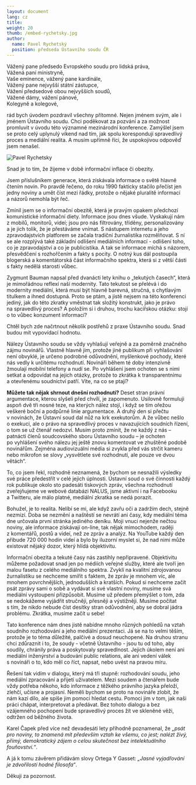```yaml
---
layout: document
lang: cz
title:
weight: 20
thumb: /embed-rychetsky.jpg
author:
  name: Pavel Rychetský
  position: předseda Ústavního soudu ČR
---
```


Vážený pane předsedo Evropského soudu pro&nbsp;lidská práva,<br/>
Vážená paní ministryně,<br/>
Vaše eminence, vážený pane kardinále,<br/>
Vážený pane nejvyšší státní zástupce,<br/>
Vážení předsedové obou nejvyšších soudů,<br/>
Vážené dámy, vážení pánové,<br/>
Kolegyně a&nbsp;kolegové,

rád bych úvodem pozdravil všechny přítomné. Nejen jménem svým, ale&nbsp;i jménem Ústavního soudu. Chci poděkovat za&nbsp;pozvání a&nbsp;za možnost promluvit v&nbsp;úvodu této významné mezinárodní konference. Zamýšlel jsem se&nbsp;proto celý uplynulý víkend nad tím, jak spolu korespondují spravedlivý proces a&nbsp;mediální realita. A&nbsp;musím upřímně říci, že uspokojivou odpověď jsem nenašel.

![Pavel Rychetsky](/blog/assets/img/rychetsky.jpeg)

Snad je&nbsp;to tím, že žijeme v&nbsp;době informační inflace či obezity.

Jsem příslušníkem generace, která získávala informace o&nbsp;světě hlavně čtením novin. Po&nbsp;pravdě řečeno, do&nbsp;roku 1990 fakticky stačilo přečíst jen jedny noviny a&nbsp;umět číst mezi řádky, protože o&nbsp;nějaké pluralitě informací a&nbsp;názorů nemohla být řeč.

Zmínil jsem se&nbsp;o informační obezitě, která je&nbsp;pravým opakem předchozí komunistické informační diety. Informace jsou dnes všude. Vyskakují nám z&nbsp;mobilů, monitorů, videí; jsou pro nás filtrovány, tříděny, personalizovány a&nbsp;je jich tolik, že je&nbsp;přestáváme vnímat. S&nbsp;nástupem internetu a&nbsp;jeho zpravodajstvích platforem se&nbsp;začala tradiční žurnalistika rozmělňovat. S&nbsp;ní se&nbsp;ale rozplývá také základní odlišení mediálních informací - odlišení toho, co&nbsp;je zpravodajství a&nbsp;co je&nbsp;publicistika. A&nbsp;tak se&nbsp;informace míchá s&nbsp;názorem, přesvědčení s&nbsp;rozhořčením a&nbsp;fakty s&nbsp;pocity. O&nbsp;notný kus dál postoupila blogerská a&nbsp;komentátorská část informačního spektra, která si&nbsp;z větší části s&nbsp;fakty nedělá starosti vůbec.

Zygmunt Bauman napsal před dvanácti lety knihu o&nbsp;„tekutých časech“, která je&nbsp;mimořádnou reflexí naší modernity. Tato tekutost se&nbsp;přelévá i&nbsp;do modernity mediální, která musí být hlavně barevná, stručná, s&nbsp;chytlavým titulkem a&nbsp;ihned dostupná. Proto se&nbsp;ptám, a&nbsp;jistě nejsem na&nbsp;této konferenci jediný, jak do&nbsp;této zkratky vměstnat tak složitý konstrukt, jako je&nbsp;právo na&nbsp;spravedlivý proces? A&nbsp;položím si&nbsp;i druhou, trochu kacířskou otázku: stojí o&nbsp;to vůbec konzument informací?

Chtěl bych zde načrtnout několik postřehů z&nbsp;praxe Ústavního soudu. Snad budou mít vypovídací hodnotu.

Nálezy Ústavního soudu se&nbsp;vždy vyhlašují veřejně a&nbsp;za poměrně značného zájmu novinářů. Vlastně hlavně jim, protože jiné publikum při vyhlašování není obvyklé, je&nbsp;určeno podrobné odůvodnění, myšlenkové pochody, které nás vedly k&nbsp;určitému rozhodnutí. Novináři během té doby intenzivně žmoulají mobilní telefony a&nbsp;nudí se. Po&nbsp;vyhlášení jsem ochoten se&nbsp;s nimi setkat a&nbsp;odpovídat na&nbsp;jejich otázky, protože to&nbsp;zkrátka k&nbsp;transparentnímu a&nbsp;otevřenému soudnictví patří. Víte, na&nbsp;co se&nbsp;ptají?

**Můžete tak nějak shrnout dnešní rozhodnutí?** Deset stran právní argumentace, kterou slyšeli před chvílí, je&nbsp;zapomenuto. Usilovně formuluji aspoň dvě tři nosné teze, na&nbsp;kterých nález stojí, i&nbsp;když se&nbsp;tím ořežou veškeré boční a&nbsp;podpůrné linie argumentace. A&nbsp;druhý den si&nbsp;přečtu v&nbsp;novinách, že Ústavní soud dal nůž na&nbsp;krk exekutorům. A&nbsp;že vůbec nešlo o&nbsp;exekuci, ale o&nbsp;právo na&nbsp;spravedlivý proces v&nbsp;navazujících soudních řízení, o&nbsp;tom se&nbsp;už čtenář nedozví. Musím proto zmínit, že ne&nbsp;každý z&nbsp;nás – patnácti členů soudcovského sboru Ústavního soudu – je&nbsp;ochoten po&nbsp;vyhlášení svého nálezu jej ještě znovu komentovat ve&nbsp;zhuštěné podobě novinářům. Zejména audiovizuální média si&nbsp;zvykla před vás strčit kameru nebo mikrofon se&nbsp;slovy „vysvětlete své rozhodnutí, ale pouze ve&nbsp;dvou větách“.

To, co&nbsp;jsem řekl, rozhodně neznamená, že bychom se&nbsp;nesnažili výsledky své práce předestřít v&nbsp;celé jejich úplnosti. Ústavní soud o&nbsp;své činnosti každý rok publikuje okolo sto padesáti tiskových zpráv, všechna rozhodnutí zveřejňujeme ve&nbsp;webové databázi NALUS, jsme aktivní i&nbsp;na Facebooku a&nbsp;Twitteru, ale málo platné, mediální zkratka se&nbsp;nedá porazit.

Bohužel, je&nbsp;to realita. Nelíbí se&nbsp;mi, ale když zavřu oči a&nbsp;zadržím dech, stejně nezmizí. Doba se&nbsp;nezmění a&nbsp;naštěstí se&nbsp;nevrátí ani časy, kdy mediální téma dne určovala první stránka jediného deníku. Moji vnuci nejenže nečtou noviny, ale informace získávají on-line, tak nějak mimochodem, raději z&nbsp;komentářů, postů a&nbsp;videí, než ze&nbsp;zpráv a&nbsp;analýz. Na&nbsp;YouTube každý den přibude 720 000 hodin videí a&nbsp;bylo by&nbsp;iluzorní myslet si, že nad nimi může existovat nějaký dozor, který hlídá objektivitu.

Informační obezita a&nbsp;tekuté časy nás zastihly nepřipravené. Objektivitu můžeme požadovat snad jen po&nbsp;médiích veřejné služby, které ale tvoří jen malou fasetu z&nbsp;celého mediálního spektra. Zvyklí na&nbsp;kvalitní zdrojovanou žurnalistiku se&nbsp;nechceme smířit s&nbsp;faktem, že zpráv je&nbsp;mnohem víc, ale mnohem povrchnějších, jednodušších a&nbsp;kratších. Pokud si&nbsp;nechceme začít psát zprávy sami o&nbsp;sobě a&nbsp;vydávat si&nbsp;své vlastní noviny, musíme svá mediální vystoupení přizpůsobit. Musíme už předem přemýšlet o&nbsp;tom, zda se&nbsp;nedokážeme vyjádřit stručněji, přesněji a&nbsp;výstižněji. Musíme počítat s&nbsp;tím, že nikdo nebude číst desítky stran odůvodnění, aby se&nbsp;dobral jádra problému. Zkrátka, musíme začít u&nbsp;sebe!

Tato konference nám dnes jistě nabídne mnoho různých pohledů na&nbsp;vztah soudního rozhodování a&nbsp;jeho mediální prezentaci. Já se&nbsp;na to&nbsp;velmi těším, protože je&nbsp;to téma důležité, palčivé a&nbsp;dosud neuchopené. Na&nbsp;druhou stranu chci zdůraznit i&nbsp;to, že soudy - včetně Ústavního - jsou tu&nbsp;od toho, aby soudily, chránily práva a&nbsp;poskytovaly spravedlnost. Jejich úkolem není ani mediální inženýrství a&nbsp;budování public relations, ale ani vedení válek s&nbsp;novináři o&nbsp;to, kdo měl co&nbsp;říct, napsat, nebo uvést na&nbsp;pravou míru.

Řešení tak vidím v&nbsp;dialogu, který má tři stupně: rozhodování soudu, jeho mediální zpracování a&nbsp;přijetí uživatelem. Mezi soudem a&nbsp;čtenářem bude vždy potřeba někoho, kdo informace z&nbsp;těžkého právního jazyka přeloží, zlehčí, učísne a&nbsp;projasní. Neměli bychom se&nbsp;proto na&nbsp;novináře zlobit, že nám kazí dílo, ale spíše jim pomoci hledat cestu. Pomoci jim v&nbsp;tom, jak naši práci chápat, interpretovat a&nbsp;předávat. Bez tohoto dialogu a&nbsp;bez vzájemného pochopení bude spravedlivý proces žít ve&nbsp;skleněné věži, odtržen od&nbsp;běžného života.

Karel Čapek před více než devadesáti lety příhodně poznamenal, že _„psát pro noviny, to&nbsp;znamená mít především vztah ke&nbsp;všemu, co&nbsp;jest; nalézt živý, přímý, demokratický zájem o&nbsp;celou skutečnost bez intelektuálního fouňovství.“_.

A&nbsp;já k&nbsp;tomu závěrem přidávám slovy Ortega Y&nbsp;Gasset: _„Jasné vyjadřování je&nbsp;zdvořilostí hodné filosofa“_.

Děkuji za&nbsp;pozornost.
